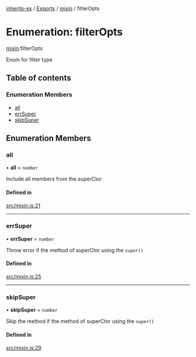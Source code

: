 [inherits-ex](../README.md) / [Exports](../modules.md) / [mixin](../modules/mixin.md) / filterOpts

# Enumeration: filterOpts

[mixin](../modules/mixin.md).filterOpts

Enum for filter type

## Table of contents

### Enumeration Members

- [all](mixin.filterOpts.md#all)
- [errSuper](mixin.filterOpts.md#errsuper)
- [skipSuper](mixin.filterOpts.md#skipsuper)

## Enumeration Members

### all

• **all** = `number`

Include all members from the superCtor

#### Defined in

[src/mixin.js:21](https://github.com/snowyu/inherits-ex.js/blob/fe6c4cf/src/mixin.js#L21)

___

### errSuper

• **errSuper** = `number`

Throw error if the method of superCtor using the `super()`

#### Defined in

[src/mixin.js:25](https://github.com/snowyu/inherits-ex.js/blob/fe6c4cf/src/mixin.js#L25)

___

### skipSuper

• **skipSuper** = `number`

Skip the method if the method of superCtor using the `super()`

#### Defined in

[src/mixin.js:29](https://github.com/snowyu/inherits-ex.js/blob/fe6c4cf/src/mixin.js#L29)

